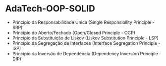 # AdaTech-OOP-SOLID

- Princípio da Responsabilidade Única (Single Responsibility Principle - SRP)
- Princípio do Aberto/Fechado (Open/Closed Principle - OCP)
- Princípio da Substituição de Liskov (Liskov Substitution Principle - LSP)
- Princípio da Segregação de Interfaces (Interface Segregation Principle - ISP)
- Princípio da Inversão de Dependência (Dependency Inversion Principle - DIP)

